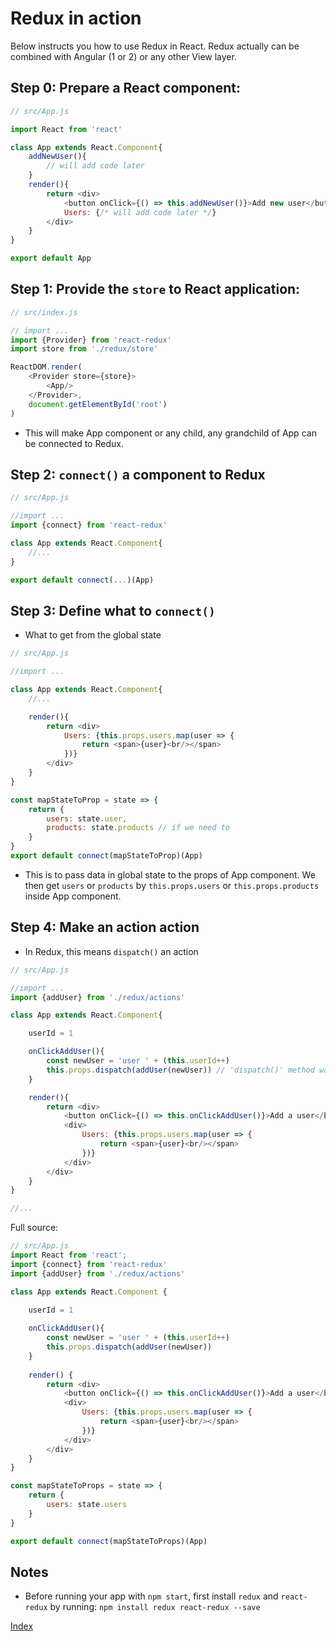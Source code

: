 # Redux in action
Below instructs you how to use Redux in React. Redux actually can be combined with Angular (1 or 2) or any other View layer.

## Step 0: Prepare a React component:
````javascript
// src/App.js

import React from 'react'

class App extends React.Component{
    addNewUser(){
        // will add code later
    }
    render(){
        return <div>
            <button onClick={() => this.addNewUser()}>Add new user</button>
            Users: {/* will add code later */}
        </div>
    }
}

export default App

````

## Step 1: Provide the `store` to React application:
````javascript
// src/index.js

// import ...
import {Provider} from 'react-redux'
import store from './redux/store'

ReactDOM.render(
    <Provider store={store}>
        <App/>
    </Provider>,
    document.getElementById('root')
)
````
* This will make App component or any child, any grandchild of App can be connected to Redux.

## Step 2: `connect()` a component to Redux
````javascript
// src/App.js

//import ...
import {connect} from 'react-redux'

class App extends React.Component{
    //...
}

export default connect(...)(App)

````

## Step 3: Define what to `connect()`
* What to get from the global state
````javascript
// src/App.js

//import ...

class App extends React.Component{
    //...

    render(){
        return <div>
            Users: {this.props.users.map(user => {
                return <span>{user}<br/></span>
            })}
        </div>
    }
}

const mapStateToProp = state => {
    return {
        users: state.user,
        products: state.products // if we need to
    }
}
export default connect(mapStateToProp)(App)

````
* This is to pass data in global state to the props of App component. We then get `users` or `products` by `this.props.users` or `this.props.products` inside App component.

## Step 4: Make an action action
* In Redux, this means `dispatch()` an action
````javascript
// src/App.js

//import ...
import {addUser} from './redux/actions'

class App extends React.Component{

    userId = 1

    onClickAddUser(){
        const newUser = 'user ' + (this.userId++)
        this.props.dispatch(addUser(newUser)) // 'dispatch()' method was passed to App's props by 'connect()'
    }

    render(){
        return <div>
            <button onClick={() => this.onClickAddUser()}>Add a user</button>
            <div>
                Users: {this.props.users.map(user => {
                    return <span>{user}<br/></span>
                })}
            </div>
        </div>
    }
}

//...
````

Full source:
````javascript
// src/App.js
import React from 'react';
import {connect} from 'react-redux'
import {addUser} from './redux/actions'

class App extends React.Component {
  
    userId = 1

    onClickAddUser(){
        const newUser = 'user ' + (this.userId++)
        this.props.dispatch(addUser(newUser))
    }
    
    render() {
        return <div>
            <button onClick={() => this.onClickAddUser()}>Add a user</button>
            <div>
                Users: {this.props.users.map(user => {
                    return <span>{user}<br/></span>
                })}
            </div>
        </div>
    }
}

const mapStateToProps = state => {
    return {
        users: state.users
    }
}

export default connect(mapStateToProps)(App)

````

## Notes
* Before running your app with `npm start`, first install `redux` and `react-redux` by running: `npm install redux react-redux --save`

[Index](README.md)




